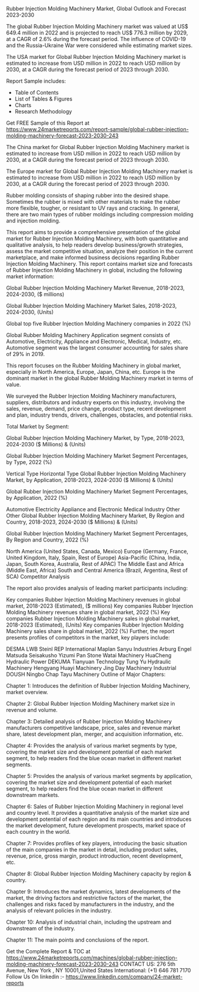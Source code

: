 Rubber Injection Molding Machinery Market, Global Outlook and Forecast 2023-2030

The global Rubber Injection Molding Machinery market was valued at US$ 649.4 million in 2022 and is projected to reach US$ 776.3 million by 2029, at a CAGR of 2.6% during the forecast period. The influence of COVID-19 and the Russia-Ukraine War were considered while estimating market sizes.

The USA market for Global Rubber Injection Molding Machinery market is estimated to increase from USD million in 2022 to reach USD million by 2030, at a CAGR during the forecast period of 2023 through 2030.

Report Sample includes:
- Table of Contents
- List of Tables & Figures
- Charts
- Research Methodology

Get FREE Sample of this Report at https://www.24marketreports.com/report-sample/global-rubber-injection-molding-machinery-forecast-2023-2030-243

The China market for Global Rubber Injection Molding Machinery market is estimated to increase from USD million in 2022 to reach USD million by 2030, at a CAGR during the forecast period of 2023 through 2030.

The Europe market for Global Rubber Injection Molding Machinery market is estimated to increase from USD million in 2022 to reach USD million by 2030, at a CAGR during the forecast period of 2023 through 2030.

Rubber molding consists of shaping rubber into the desired shape. Sometimes the rubber is mixed with other materials to make the rubber more flexible, tougher, or resistant to UV rays and cracking. In general, there are two main types of rubber moldings including compression molding and injection molding.

This report aims to provide a comprehensive presentation of the global market for Rubber Injection Molding Machinery, with both quantitative and qualitative analysis, to help readers develop business/growth strategies, assess the market competitive situation, analyze their position in the current marketplace, and make informed business decisions regarding Rubber Injection Molding Machinery. This report contains market size and forecasts of Rubber Injection Molding Machinery in global, including the following market information:

Global Rubber Injection Molding Machinery Market Revenue, 2018-2023, 2024-2030, ($ millions)

Global Rubber Injection Molding Machinery Market Sales, 2018-2023, 2024-2030, (Units)

Global top five Rubber Injection Molding Machinery companies in 2022 (%)

Global Rubber Molding Machinery Application segment consists of Automotive, Electricity, Appliance and Electronic, Medical, Industry, etc. Automotive segment was the largest consumer accounting for sales share of 29% in 2019.

This report focuses on the Rubber Molding Machinery in global market, especially in North America, Europe, Japan, China, etc. Europe is the dominant market in the global Rubber Molding Machinery market in terms of value.

We surveyed the Rubber Injection Molding Machinery manufacturers, suppliers, distributors and industry experts on this industry, involving the sales, revenue, demand, price change, product type, recent development and plan, industry trends, drivers, challenges, obstacles, and potential risks.

Total Market by Segment:

Global Rubber Injection Molding Machinery Market, by Type, 2018-2023, 2024-2030 ($ Millions) & (Units)

Global Rubber Injection Molding Machinery Market Segment Percentages, by Type, 2022 (%)

Vertical Type
Horizontal Type
Global Rubber Injection Molding Machinery Market, by Application, 2018-2023, 2024-2030 ($ Millions) & (Units)

Global Rubber Injection Molding Machinery Market Segment Percentages, by Application, 2022 (%)

Automotive
Electricity
Appliance and Electronic
Medical
Industry
Other
Other
Global Rubber Injection Molding Machinery Market, By Region and Country, 2018-2023, 2024-2030 ($ Millions) & (Units)

Global Rubber Injection Molding Machinery Market Segment Percentages, By Region and Country, 2022 (%)

North America (United States, Canada, Mexico)
Europe (Germany, France, United Kingdom, Italy, Spain, Rest of Europe)
Asia-Pacific (China, India, Japan, South Korea, Australia, Rest of APAC)
The Middle East and Africa (Middle East, Africa)
South and Central America (Brazil, Argentina, Rest of SCA)
Competitor Analysis

The report also provides analysis of leading market participants including:

Key companies Rubber Injection Molding Machinery revenues in global market, 2018-2023 (Estimated), ($ millions)
Key companies Rubber Injection Molding Machinery revenues share in global market, 2022 (%)
Key companies Rubber Injection Molding Machinery sales in global market, 2018-2023 (Estimated), (Units)
Key companies Rubber Injection Molding Machinery sales share in global market, 2022 (%)
Further, the report presents profiles of competitors in the market, key players include:

DESMA
LWB Steinl
REP International
Maplan
Sanyu Industries
Arburg
Engel
Matsuda Seisakusho
Yizumi
Pan Stone
Watai Machinery
HuaCheng Hydraulic Power
DEKUMA
Tianyuan Technology
Tung Yu Hydraulic Machinery
Hengyang Huayi Machinery
Jing Day Machinery Industrial
DOUSH
Ningbo Chap
Tayu Machinery
Outline of Major Chapters:

Chapter 1: Introduces the definition of Rubber Injection Molding Machinery, market overview.

Chapter 2: Global Rubber Injection Molding Machinery market size in revenue and volume.

Chapter 3: Detailed analysis of Rubber Injection Molding Machinery manufacturers competitive landscape, price, sales and revenue market share, latest development plan, merger, and acquisition information, etc.

Chapter 4: Provides the analysis of various market segments by type, covering the market size and development potential of each market segment, to help readers find the blue ocean market in different market segments.

Chapter 5: Provides the analysis of various market segments by application, covering the market size and development potential of each market segment, to help readers find the blue ocean market in different downstream markets.

Chapter 6: Sales of Rubber Injection Molding Machinery in regional level and country level. It provides a quantitative analysis of the market size and development potential of each region and its main countries and introduces the market development, future development prospects, market space of each country in the world.

Chapter 7: Provides profiles of key players, introducing the basic situation of the main companies in the market in detail, including product sales, revenue, price, gross margin, product introduction, recent development, etc.

Chapter 8: Global Rubber Injection Molding Machinery capacity by region & country.

Chapter 9: Introduces the market dynamics, latest developments of the market, the driving factors and restrictive factors of the market, the challenges and risks faced by manufacturers in the industry, and the analysis of relevant policies in the industry.

Chapter 10: Analysis of industrial chain, including the upstream and downstream of the industry.

Chapter 11: The main points and conclusions of the report.

Get the Complete Report & TOC at https://www.24marketreports.com/machines/global-rubber-injection-molding-machinery-forecast-2023-2030-243
CONTACT US:
276 5th Avenue, New York , NY 10001,United States
International: (+1) 646 781 7170
Follow Us On linkedin :- https://www.linkedin.com/company/24-market-reports

